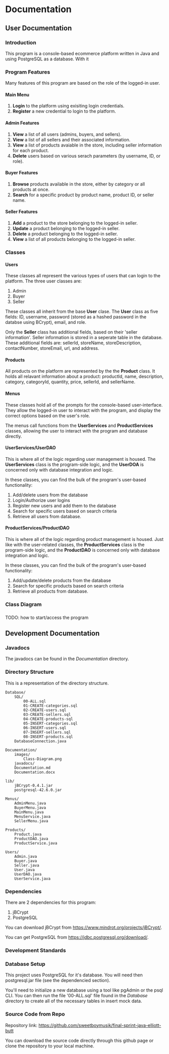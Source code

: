 # Documentation

## User Documentation

### Introduction

This program is a console-based ecommerce platform written in Java and using PostgreSQL as a database. With it

### Program Features

Many features of this program are based on the role of the logged-in user.

#### Main Menu

1. **Login** to the platform using exisiting login credentials.
2. **Register** a new credential to login to the platform.

#### Admin Features

1. **View** a list of all users (admins, buyers, and sellers).
2. **View** a list of all sellers and their associated information.
3. **View** a list of products avaiable in the store, including seller information for each product.
4. **Delete** users based on various serach parameters (by username, ID, or role).

#### Buyer Features

1. **Browse** products available in the store, either by category or all products at once.
2. **Search** for a specific product by product name, product ID, or seller name.

#### Seller Features

1. **Add** a product to the store belonging to the logged-in seller.
2. **Update** a product belonging to the logged-in seller.
3. **Delete** a product belonging to the logged-in seller.
4. **View** a list of all products belonging to the logged-in seller.

<!-- -->

### Classes

#### Users

These classes all represent the various types of users that can login to the platform. The three user classes are:

1. Admin
2. Buyer
3. Seller
<!-- -->

These classes all inherit from the base **User** clase. The **User** class as five fields: ID, username, password (stored as a hashed password in the databse using BCrypt), email, and role.

Only the **Seller** class has additional fields, based on their 'seller information'. Seller information is stored in a seperate table in the database. These additional fields are: sellerId, storeName, storeDescription, contactNumber, storeEmail, url, and address.

#### Products

All products on the platform are represented by the the **Product** class. It holds all relavant information about a product: productId, name, description, category, categoryId, quantity, price, sellerId, and sellerName.

#### Menus

These classes hold all of the prompts for the console-based user-interface. They allow the logged-in user to interact with the program, and display the correct options based on the user's role.

The menus call functions from the **UserServices** and **ProductServices** classes, allowing the user to interact with the program and database directly.

#### UserServices/UserDAO

This is where all of the logic regarding user management is housed. The **UserServices** class is the program-side logic, and the **UserDOA** is concerned only with database integration and logic.

In these classes, you can find the bulk of the program's user-based functionality:

1. Add/delete users from the database
2. Login/Authorize user logins
3. Register new users and add them to the database
4. Search for specific users based on search criteria
5. Retrieve all users from database.

#### ProductServices/ProductDAO

This is where all of the logic regarding product management is housed. Just like with the user-related classes, the **ProductServices** class is the program-side logic, and the **ProductDAO** is concerned only with database integration and logic.

In these classes, you can find the bulk of the program's user-based functionality:

1. Add/update/delete products from the database
2. Search for specific products based on search criteria
3. Retrieve all products from database.

### Class Diagram

###

TODO: how to start/access the program

## Development Documentation

### Javadocs

The javadocs can be found in the _Documentation_ directory.

### Directory Structure

This is a representation of the directory structure.

    Database/
        SQL/
            00-ALL.sql
            01-CREATE-categories.sql
            02-CREATE-users.sql
            03-CREATE-sellers.sql
            04-CREATE-products-sql
            05-INSERT-categories.sql
            06-INSERT-users.sql
            07-INSERT-sellers.sql
            08-INSERT-products.sql
        DatabaseConnection.java

    Documentation/
        images/
            Class-Diagram.png
        javadocs/
        Documentation.md
        Documentation.docx

    lib/
        jBCrypt-0.4.1.jar
        postgresql-42.6.0.jar

    Menus/
        AdminMenu.java
        BuyerMenu.java
        MainMenu.java
        MenuService.java
        SellerMenu.java

    Products/
        Product.java
        ProductDAO.java
        ProductService.java

    Users/
        Admin.java
        Buyer.java
        Seller.java
        User.java
        UserDAO.java
        UserService.java

### Dependencies

There are 2 dependencies for this program:

1. jBCrypt
2. PostgreSQL

You can download jBCrypt from https://www.mindrot.org/projects/jBCrypt/.

You can get PostgreSQL from https://jdbc.postgresql.org/download/.

### Development Standards

### Database Setup

This project uses PostgreSQL for it's database. You will need then postgresql.jar file (see the dependencied section).

You'll need to initialize a new database using a tool like pgAdmin or the psql CLI. You can then run the file '00-ALL.sql' file found in the _Database_ directory to create all of the necessary tables in insert mock data.

### Source Code from Repo

Repository link: https://github.com/sweetboymusik/final-sprint-java-elliott-butt

You can download the source code directly through this github page or clone the repository to your local machine.
